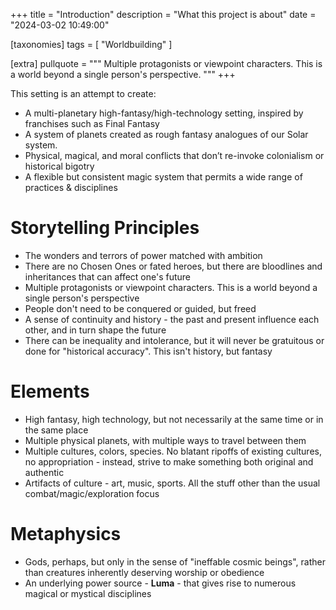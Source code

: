 +++
title = "Introduction"
description = "What this project is about"
date = "2024-03-02 10:49:00"

[taxonomies]
tags = [ "Worldbuilding" ]

[extra]
pullquote = """
Multiple protagonists or viewpoint characters. This is a world beyond a single person's perspective.
"""
+++

This setting is an attempt to create:

- A multi-planetary high-fantasy/high-technology setting, inspired by franchises such as Final Fantasy
- A system of planets created as rough fantasy analogues of our Solar system.
- Physical, magical, and moral conflicts that don’t re-invoke colonialism or historical bigotry
- A flexible but consistent magic system that permits a wide range of practices & disciplines

<!-- more -->

# Storytelling Principles

- The wonders and terrors of power matched with ambition
- There are no Chosen Ones or fated heroes, but there are bloodlines and inheritances that can affect one's future
- Multiple protagonists or viewpoint characters. This is a world beyond a single person's perspective
- People don't need to be conquered or guided, but freed
- A sense of continuity and history - the past and present influence each other, and in turn shape the future
- There can be inequality and intolerance, but it will never be gratuitous or done for "historical accuracy". This isn't history, but fantasy

# Elements

- High fantasy, high technology, but not necessarily at the same time or in the same place
- Multiple physical planets, with multiple ways to travel between them
- Multiple cultures, colors, species. No blatant ripoffs of existing cultures, no appropriation - instead, strive to make something both original and authentic
- Artifacts of culture - art, music, sports. All the stuff other than the usual combat/magic/exploration focus

# Metaphysics

- Gods, perhaps, but only in the sense of "ineffable cosmic beings", rather than creatures inherently deserving worship or obedience
- An underlying power source - **Luma** - that gives rise to numerous magical or mystical disciplines